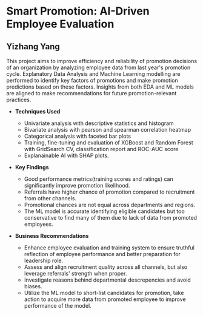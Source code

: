 # Smart Promotion: AI-Driven Employee Evaluation
## Yizhang Yang

This project aims to improve efficiency and reliability of promotion decisions of an organization by analyzing employee data from last year's promotion cycle. Explanatory Data Analysis and Machine Learning modelling are performed to identify key factors of promotions and make promotion predictions based on these factors. Insights from both EDA and ML models are aligned to make recommendations for future promotion-relevant practices.

- **Techniques Used**
    - Univariate analysis with descriptive statistics and histogram
    - Bivariate analysis with pearson and spearman correlation heatmap
    - Categorical analysis with faceted bar plots
    - Training, fine-tuning and evaluation of XGBoost and Random Forest with GridSearch CV, classification report and ROC-AUC score
    - Explanainable AI with SHAP plots.

- **Key Findings**
    - Good performance metrics(training scores and ratings) can significantly improve promotion likelihood.
    - Referrals have higher chance of promotion compared to recruitment from other channels.
    - Promotional chances are not equal across departments and regions.
    - The ML model is accurate identifying eligible candidates but too conservative to find many of them due to lack of data from promoted employees.

- **Business Recommendations**
    - Enhance employee evaluation and training system to ensure truthful reflection of employee performance and better preparation for leadership role.
    - Assess and align recruitment quality across all channels, but also leverage referrals' strength when proper.
    - Investigate reasons behind departmental descrepencies and avoid biases.
    - Utilize the ML model to short-list candidates for promotion, take action to acquire more data from promoted employee to improve performance of the model.
